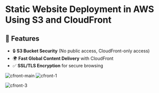 #  Static Website Deployment in AWS Using S3 and CloudFront

## 📌 Features
- 🔒 **S3 Bucket Security** (No public access, CloudFront-only access)
- 🌍 **Fast Global Content Delivery** with CloudFront
- ✅ **SSL/TLS Encryption** for secure browsing

![cfront-main](https://github.com/user-attachments/assets/5cefb2f4-606e-4006-84c5-ba9711510515)
![cfront-1](https://github.com/user-attachments/assets/d86b73ea-b621-4657-b0dd-6d55657a002f)

![cfront-3](https://github.com/user-attachments/assets/34c0b664-6dde-4a2c-9baf-80013626db5d)
